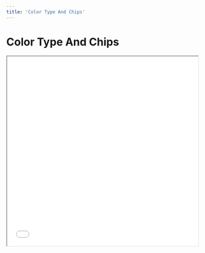 ```yaml
---
title: 'Color Type And Chips'
---
```

<html>
  <head>
    <title>Color Type And Chips</title>
  </head>
  <body>
    <h1>Color Type And Chips</h1>
    <iframe src="/2021_11_15_color_type_and_chips.pdf#toolbar=0" width="100%" height="500px">
    </iframe>
  </body>
</html>